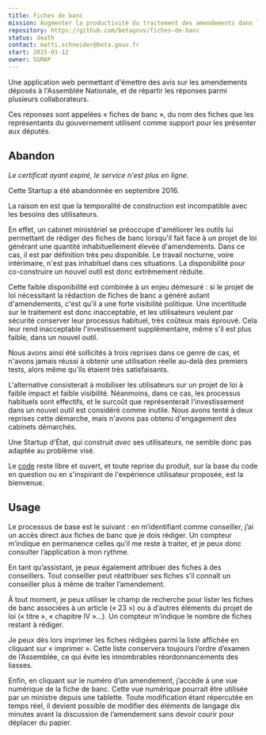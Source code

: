 ```yaml
---
title: Fiches de banc
mission: Augmenter la productivité du traitement des amendements dans les cabinets ministériels
repository: https://github.com/betagouv/fiches-de-banc
status: death
contact: matti.schneider@beta.gouv.fr
start: 2015-01-12
owner: SGMAP
---
```


Une application web permettant d'émettre des avis sur les amendements déposés à l'Assemblée Nationale, et de répartir les réponses parmi plusieurs collaborateurs.

Ces réponses sont appelées « fiches de banc », du nom des fiches que les représentants du gouvernement utilisent comme support pour les présenter aux députés.


Abandon
-------

_Le certificat ayant expiré, le service n'est plus en ligne._

Cette Startup a été abandonnée en septembre 2016.

La raison en est que la temporalité de construction est incompatible avec les besoins des utilisateurs.

En effet, un cabinet ministériel se préoccupe d'améliorer les outils lui permettant de rédiger des fiches de banc lorsqu'il fait face à un projet de loi générant une quantité inhabituellement élevée d'amendements. Dans ce cas, il est par définition très peu disponible. Le travail nocturne, voire intérimaire, n'est pas inhabituel dans ces situations. La disponibilité pour co-construire un nouvel outil est donc extrêmement réduite.

Cette faible disponibilité est combinée à un enjeu démesuré : si le projet de loi nécessitant la rédaction de fiches de banc a généré autant d'amendements, c'est qu'il a une forte visibilité politique. Une incertitude sur le traitement est donc inacceptable, et les utilisateurs veulent par sécurité conserver leur processus habituel, très coûteux mais éprouvé. Cela leur rend inacceptable l'investissement supplémentaire, même s'il est plus faible, dans un nouvel outil.

Nous avons ainsi été sollicités à trois reprises dans ce genre de cas, et n'avons jamais réussi à obtenir une utilisation réelle au-delà des premiers tests, alors même qu'ils étaient très satisfaisants.

L'alternative consisterait à mobiliser les utilisateurs sur un projet de loi à faible impact et faible visibilité. Néanmoins, dans ce cas, les processus habituels sont effectifs, et le surcoût que représenterait l'investissement dans un nouvel outil est considéré comme inutile. Nous avons tenté à deux reprises cette démarche, mais n'avons pas obtenu d'engagement des cabinets démarchés.

Une Startup d'État, qui construit _avec_ ses utilisateurs, ne semble donc pas adaptée au problème visé.

Le [code](https://github.com/betagouv/fiches-de-banc) reste libre et ouvert, et toute reprise du produit, sur la base du code en question ou en s'inspirant de l'expérience utilisateur proposée, est la bienvenue.


Usage
-----

Le processus de base est le suivant : en m’identifiant comme conseiller, j’ai un accès direct aux fiches de banc que je dois rédiger. Un compteur m’indique en permanence celles qu’il me reste à traiter, et je peux donc consulter l’application à mon rythme.

En tant qu’assistant, je peux également attribuer des fiches à des conseillers. Tout conseiller peut réattribuer ses fiches s’il connaît un conseiller plus à même de traiter l’amendement.

À tout moment, je peux utiliser le champ de recherche pour lister les fiches de banc associées à un article (« 23 ») ou à d’autres éléments du projet de loi (« titre », « chapitre IV »…). Un compteur m’indique le nombre de fiches restant à rédiger.

Je peux dès lors imprimer les fiches rédigées parmi la liste affichée en cliquant sur « imprimer ». Cette liste conservera toujours l’ordre d’examen de l’Assemblée, ce qui évite les innombrables réordonnancements des liasses.

Enfin, en cliquant sur le numéro d’un amendement, j’accède à une vue numérique de la fiche de banc. Cette vue numérique pourrait être utilisée par un ministre depuis une tablette. Toute modification étant répercutée en temps réel, il devient possible de modifier des éléments de langage dix minutes avant la discussion de l’amendement sans devoir courir pour déplacer du papier.
